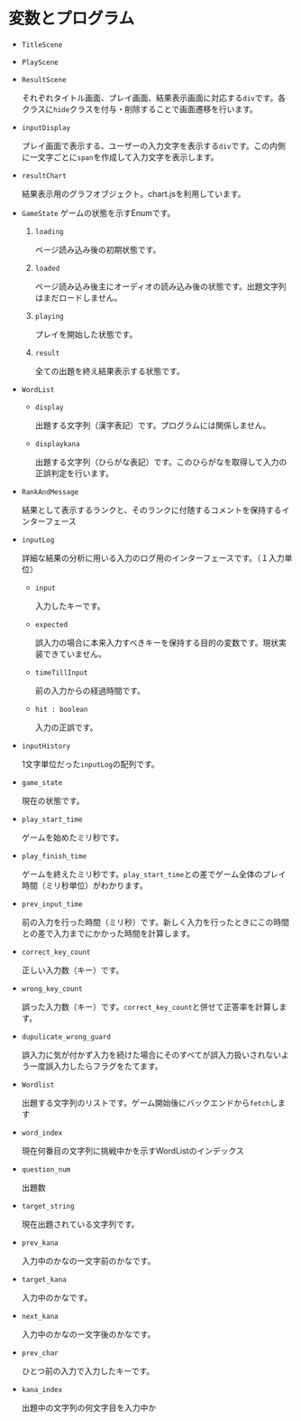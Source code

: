 # 変数とプログラム

- `TitleScene`
- `PlayScene`
- `ResultScene`

	それぞれタイトル画面、プレイ画面、結果表示画面に対応する`div`です。各クラスに`hide`クラスを付与・削除することで画面遷移を行います。

- `inputDisplay`

	プレイ画面で表示する、ユーザーの入力文字を表示する`div`です。この内側に一文字ごとに`span`を作成して入力文字を表示します。

- `resultChart`

	結果表示用のグラフオブジェクト。chart.jsを利用しています。

- `GameState`
ゲームの状態を示すEnumです。
	1. `loading`

		ページ読み込み後の初期状態です。
	2. `loaded`

		ページ読み込み後主にオーディオの読み込み後の状態です。出題文字列はまだロードしません。
	3. `playing`

		プレイを開始した状態です。
	4. `result`

		全ての出題を終え結果表示する状態です。

- `WordList`

	- `display`

		出題する文字列（漢字表記）です。プログラムには関係しません。
	- `displaykana`

		出題する文字列（ひらがな表記）です。このひらがなを取得して入力の正誤判定を行います。

- `RankAndMessage`

	結果として表示するランクと、そのランクに付随するコメントを保持するインターフェース

- `inputLog`

	詳細な結果の分析に用いる入力のログ用のインターフェースです。（１入力単位）

	- `input` 

		入力したキーです。
	- `expected`

		誤入力の場合に本来入力すべきキーを保持する目的の変数です。現状実装できていません。

	- `timeTillInput`

		前の入力からの経過時間です。

	- `hit : boolean`

		入力の正誤です。

- `inputHistory`

	1文字単位だった`inputLog`の配列です。

- `game_state`

	現在の状態です。

- `play_start_time`

	ゲームを始めたミリ秒です。

- `play_finish_time`

	ゲームを終えたミリ秒です。`play_start_time`との差でゲーム全体のプレイ時間（ミリ秒単位）がわかります。

- `prev_input_time`

	前の入力を行った時間（ミリ秒）です。新しく入力を行ったときにこの時間との差で入力までにかかった時間を計算します。

- `correct_key_count`

	正しい入力数（キー）です。

- `wrong_key_count`

	誤った入力数（キー）です。`correct_key_count`と併せて正答率を計算します。

- `dupulicate_wrong_guard`

	誤入力に気が付かず入力を続けた場合にそのすべてが誤入力扱いされないよう一度誤入力したらフラグをたてます。

- `Wordlist`

	出題する文字列のリストです。ゲーム開始後にバックエンドから`fetch`します

- `word_index`

	現在何番目の文字列に挑戦中かを示すWordListのインデックス

- `question_num`

	出題数

- `target_string`

	現在出題されている文字列です。

- `prev_kana`

	入力中のかなの一文字前のかなです。

- `target_kana`

	入力中のかなです。

- `next_kana`

	入力中のかなの一文字後のかなです。

- `prev_char`

	ひとつ前の入力で入力したキーです。

- `kana_index`

	出題中の文字列の何文字目を入力中か